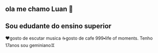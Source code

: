 ## ola me chamo Luan 👋
## Sou edudante do ensino superior 
♥gosto de escutar musica 
☕gosto de cafe
999⬩life of moments.
Tenho 17anos 
sou geminiano♊
<!--
**Luanaparecido3105/Luanaparecido3105** is a ✨ _special_ ✨ repository because its `README.md` (this file) appears on your GitHub profile.
## Sou edudante do ensino superior 
♥gosto de escutar musica 
☕gosto de cafe
999⬩life of moments.
Tenho 17anos 
sou geminiano♊

<p xmlns:cc="http://creativecommons.org/ns#" >This work is licensed under <a href="https://creativecommons.org/licenses/by/4.0/?ref=chooser-v1" target="_blank" rel="license noopener noreferrer" style="display:inline-block;">CC BY 4.0<img style="height:22px!important;margin-left:3px;vertical-align:text-bottom;" src="https://mirrors.creativecommons.org/presskit/icons/cc.svg?ref=chooser-v1" alt=""><img style="height:22px!important;margin-left:3px;vertical-align:text-bottom;" src="https://mirrors.creativecommons.org/presskit/icons/by.svg?ref=chooser-v1" alt=""></a></p>  
